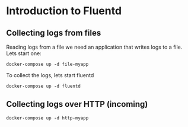 # Introduction to Fluentd

## Collecting logs from files

Reading logs from a file we need an application that writes logs to a file. <br/>
Lets start one:

```
docker-compose up -d file-myapp

```

To collect the logs, lets start fluentd

```
docker-compose up -d fluentd

```

## Collecting logs over HTTP (incoming)

```
docker-compose up -d http-myapp

```